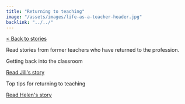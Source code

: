```yaml
---
title: "Returning to teaching"
image: "/assets/images/life-as-a-teacher-header.jpg"
backlink: "../../"
---
```


<div class="content-wrapper">
    <div class="content__right">
    </div>
    <div class="content__left">
        <p>
            <a href="/life-as-a-teacher/my-story-into-teaching/index">< Back to stories</a>
        </p>
        <p>
            Read stories from former teachers who have returned to the profession.   
        </p>
    </div>
</div>

<div class="more-stories">
    <div class="more-stories__thumbs">
        <div class="more-stories__thumbs__thumb">
            <a href="/life-as-a-teacher/my-story-into-teaching/returners/getting-back-into-the-classroom">
                <div class="more-stories__thumbs__thumb__img" style="background-image:url('/assets/images/stories/stories-jill.png')"></div>
            </a>
            <div class="more-stories__thumbs__thumb__content">
                <p>Getting back into the classroom</p>
                <a class="git-link" href="/life-as-a-teacher/my-story-into-teaching/returners/getting-back-into-the-classroom">Read Jill's story
                  <i class="fas fa-chevron-right"></i></a>
            </div>
        </div>
        <div class="more-stories__thumbs__thumb">
            <a href="/life-as-a-teacher/my-story-into-teaching/returners/top-tips-for-returning-teachers">
                <div class="more-stories__thumbs__thumb__img" style="background-image:url('/assets/images/stories/stories-helen.jpg')"></div>
            </a>
            <div class="more-stories__thumbs__thumb__content">
                <p>Top tips for returning to teaching</p>
                <a class="git-link" href="/life-as-a-teacher/my-story-into-teaching/returners/top-tips-for-returning-teachers">Read Helen's story  <i class="fas fa-chevron-right"></i></a>
            </div>
        </div>
    </div>
</div>
